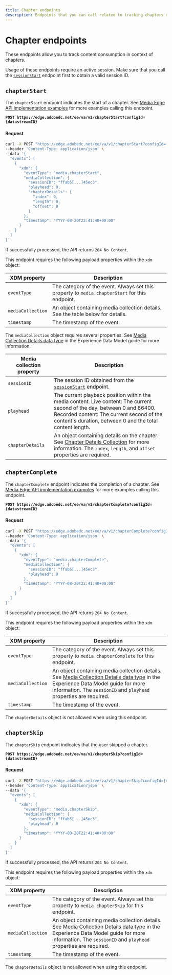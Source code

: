 ```yaml
---
title: Chapter endpoints
description: Endpoints that you can call related to tracking chapters of content.
---
```

# Chapter endpoints

These endpoints allow you to track content consumption in context of chapters.

Usage of these endpoints require an active session. Make sure that you call the [`sessionStart`](sessions.md#sessionstart) endpoint first to obtain a valid session ID.

## `chapterStart`

The `chapterStart` endpoint indicates the start of a chapter. See [Media Edge API implementation examples](../../getting-started/media-edge-examples.md) for more examples calling this endpoint.

**`POST https://edge.adobedc.net/ee/va/v1/chapterStart?configId={datastreamID}`**

<CodeBlock slots="heading, code" repeat="1" languages="CURL"/>

#### Request

```sh
curl -X POST "https://edge.adobedc.net/ee/va/v1/chapterStart?configId={datastreamID}" \
--header 'Content-Type: application/json' \
--data '{
  "events": [
    {
      "xdm": {
        "eventType": "media.chapterStart",
        "mediaCollection": {
          "sessionID": "ffab5[...]45ec3",
          "playhead": 0,
          "chapterDetails": {
            "index": 0,
            "length": 0,
            "offset": 0
          }
        },
        "timestamp": "YYYY-08-20T22:41:40+00:00"
      }
    }
  ]
}'
```

If successfully processed, the API returns `204 No Content`.

This endpoint requires the following payload properties within the `xdm` object:

| XDM property | Description |
| --- | --- |
| `eventType` | The category of the event. Always set this property to `media.chapterStart` for this endpoint. |
| `mediaCollection` | An object containing media collection details. See the table below for details. |
| `timestamp` | The timestamp of the event. |

The `mediaCollection` object requires several properties. See [Media Collection Details data type](https://experienceleague.adobe.com/en/docs/experience-platform/xdm/data-types/media-collection-details) in the Experience Data Model guide for more information.

| Media collection property | Description                                                                                                                                                                                                                                                                |
| --- |----------------------------------------------------------------------------------------------------------------------------------------------------------------------------------------------------------------------------------------------------------------------------|
| `sessionID` | The session ID obtained from the [`sessionStart`](sessions.md#sessionstart) endpoint.                                                                                                                                                                                      |
| `playhead` | The current playback position within the media content.  Live content: The current second of the day, between 0 and 86400.  Recorded content: The current second of the content's duration, between 0 and the total content length.                                        |
| `chapterDetails` | An object containing details on the chapter. See [Chapter Details Collection](https://experienceleague.adobe.com/en/docs/experience-platform/xdm/data-types/chapter-details-collection) for more information. The `index`, `length`, and `offset` properties are required. |

## `chapterComplete`

The `chapterComplete` endpoint indicates the completion of a chapter. See [Media Edge API implementation examples](../../getting-started/media-edge-examples.md) for more examples calling this endpoint.

**`POST https://edge.adobedc.net/ee/va/v1/chapterComplete?configId={datastreamID}`**

<CodeBlock slots="heading, code" repeat="1" languages="CURL"/>

#### Request

```sh
curl -X POST "https://edge.adobedc.net/ee/va/v1/chapterComplete?configId={datastreamID}" \
--header 'Content-Type: application/json' \
--data '{
  "events": [
    {
      "xdm": {
        "eventType": "media.chapterComplete",
        "mediaCollection": {
          "sessionID": "ffab5[...]45ec3",
          "playhead": 0
        },
        "timestamp": "YYYY-08-20T22:41:40+00:00"
      }
    }
  ]
}'
```

If successfully processed, the API returns `204 No Content`.

This endpoint requires the following payload properties within the `xdm` object:

| XDM property | Description |
| --- | --- |
| `eventType` | The category of the event. Always set this property to `media.chapterComplete` for this endpoint. |
| `mediaCollection` | An object containing media collection details. See [Media Collection Details data type](https://experienceleague.adobe.com/en/docs/experience-platform/xdm/data-types/media-collection-details) in the Experience Data Model guide for more information. The `sessionID` and `playhead` properties are required. |
| `timestamp` | The timestamp of the event. |

The `chapterDetails` object is not allowed when using this endpoint.

## `chapterSkip`

The `chapterSkip` endpoint indicates that the user skipped a chapter.

**`POST https://edge.adobedc.net/ee/va/v1/chapterSkip?configId={datastreamID}`**

<CodeBlock slots="heading, code" repeat="1" languages="CURL"/>

#### Request

```sh
curl -X POST "https://edge.adobedc.net/ee/va/v1/chapterSkip?configId={datastreamID}" \
--header 'Content-Type: application/json' \
--data '{
  "events": [
    {
      "xdm": {
        "eventType": "media.chapterSkip",
        "mediaCollection": {
          "sessionID": "ffab5[...]45ec3",
          "playhead": 0
        },
        "timestamp": "YYYY-08-20T22:41:40+00:00"
      }
    }
  ]
}'
```

If successfully processed, the API returns `204 No Content`.

This endpoint requires the following payload properties within the `xdm` object:

| XDM property | Description |
| --- | --- |
| `eventType` | The category of the event. Always set this property to `media.chapterSkip` for this endpoint. |
| `mediaCollection` | An object containing media collection details. See [Media Collection Details data type](https://experienceleague.adobe.com/en/docs/experience-platform/xdm/data-types/media-collection-details) in the Experience Data Model guide for more information. The `sessionID` and `playhead` properties are required. |
| `timestamp` | The timestamp of the event. |

The `chapterDetails` object is not allowed when using this endpoint.

